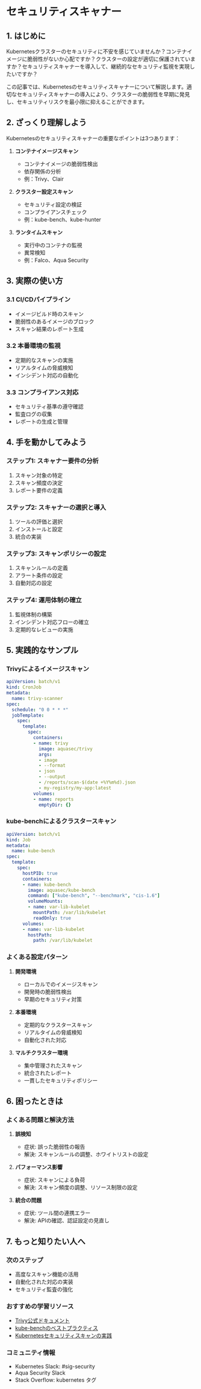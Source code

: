# セキュリティスキャナー

## 1. はじめに

Kubernetesクラスターのセキュリティに不安を感じていませんか？コンテナイメージに脆弱性がないか心配ですか？クラスターの設定が適切に保護されていますか？セキュリティスキャナーを導入して、継続的なセキュリティ監視を実現したいですか？

この記事では、Kubernetesのセキュリティスキャナーについて解説します。適切なセキュリティスキャナーの導入により、クラスターの脆弱性を早期に発見し、セキュリティリスクを最小限に抑えることができます。

## 2. ざっくり理解しよう

Kubernetesのセキュリティスキャナーの重要なポイントは3つあります：

1. **コンテナイメージスキャン**
   - コンテナイメージの脆弱性検出
   - 依存関係の分析
   - 例：Trivy、Clair

2. **クラスター設定スキャン**
   - セキュリティ設定の検証
   - コンプライアンスチェック
   - 例：kube-bench、kube-hunter

3. **ランタイムスキャン**
   - 実行中のコンテナの監視
   - 異常検知
   - 例：Falco、Aqua Security

## 3. 実際の使い方

### 3.1 CI/CDパイプライン
- イメージビルド時のスキャン
- 脆弱性のあるイメージのブロック
- スキャン結果のレポート生成

### 3.2 本番環境の監視
- 定期的なスキャンの実施
- リアルタイムの脅威検知
- インシデント対応の自動化

### 3.3 コンプライアンス対応
- セキュリティ基準の遵守確認
- 監査ログの収集
- レポートの生成と管理

## 4. 手を動かしてみよう

### ステップ1: スキャナー要件の分析
1. スキャン対象の特定
2. スキャン頻度の決定
3. レポート要件の定義

### ステップ2: スキャナーの選択と導入
1. ツールの評価と選択
2. インストールと設定
3. 統合の実装

### ステップ3: スキャンポリシーの設定
1. スキャンルールの定義
2. アラート条件の設定
3. 自動対応の設定

### ステップ4: 運用体制の確立
1. 監視体制の構築
2. インシデント対応フローの確立
3. 定期的なレビューの実施

## 5. 実践的なサンプル

### Trivyによるイメージスキャン

```yaml
apiVersion: batch/v1
kind: CronJob
metadata:
  name: trivy-scanner
spec:
  schedule: "0 0 * * *"
  jobTemplate:
    spec:
      template:
        spec:
          containers:
          - name: trivy
            image: aquasec/trivy
            args:
            - image
            - --format
            - json
            - --output
            - /reports/scan-$(date +%Y%m%d).json
            - my-registry/my-app:latest
          volumes:
          - name: reports
            emptyDir: {}
```

### kube-benchによるクラスタースキャン

```yaml
apiVersion: batch/v1
kind: Job
metadata:
  name: kube-bench
spec:
  template:
    spec:
      hostPID: true
      containers:
      - name: kube-bench
        image: aquasec/kube-bench
        command: ["kube-bench", "--benchmark", "cis-1.6"]
        volumeMounts:
        - name: var-lib-kubelet
          mountPath: /var/lib/kubelet
          readOnly: true
      volumes:
      - name: var-lib-kubelet
        hostPath:
          path: /var/lib/kubelet
```

### よくある設定パターン

1. **開発環境**
   - ローカルでのイメージスキャン
   - 開発時の脆弱性検出
   - 早期のセキュリティ対策

2. **本番環境**
   - 定期的なクラスタースキャン
   - リアルタイムの脅威検知
   - 自動化された対応

3. **マルチクラスター環境**
   - 集中管理されたスキャン
   - 統合されたレポート
   - 一貫したセキュリティポリシー

## 6. 困ったときは

### よくある問題と解決方法

1. **誤検知**
   - 症状: 誤った脆弱性の報告
   - 解決: スキャンルールの調整、ホワイトリストの設定

2. **パフォーマンス影響**
   - 症状: スキャンによる負荷
   - 解決: スキャン頻度の調整、リソース制限の設定

3. **統合の問題**
   - 症状: ツール間の連携エラー
   - 解決: APIの確認、認証設定の見直し

## 7. もっと知りたい人へ

### 次のステップ
- 高度なスキャン機能の活用
- 自動化された対応の実装
- セキュリティ監査の強化

### おすすめの学習リソース
- [Trivy公式ドキュメント](https://aquasecurity.github.io/trivy/)
- [kube-benchのベストプラクティス](https://github.com/aquasecurity/kube-bench)
- [Kubernetesセキュリティスキャンの実践](https://thenewstack.io/kubernetes-security-scanning-tools/)

### コミュニティ情報
- Kubernetes Slack: #sig-security
- Aqua Security Slack
- Stack Overflow: kubernetes タグ
